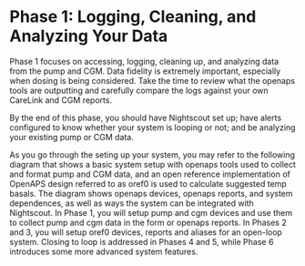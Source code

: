 
# Phase 1: Logging, Cleaning, and Analyzing Your Data

Phase 1 focuses on accessing, logging, cleaning up, and analyzing data from the pump and CGM. Data fidelity is extremely important, especially when dosing is being considered. Take the time to review what the openaps tools are outputting and carefully compare the logs against your own CareLink and CGM reports.

By the end of this phase, you should have Nightscout set up; have alerts configured to know whether your system is looping or not; and be analyzing your existing pump or CGM data.

As you go through the seting up your system, you may refer to the following diagram that shows a basic system setup with openaps tools used to collect and format pump and CGM data, and an open reference implementation of OpenAPS design referred to as oref0 is used to calculate suggested temp basals. The diagram shows openaps devices, openaps reports, and system dependences, as well as ways the system can be integrated with Nightscout. In Phase 1, you will setup pump and cgm devices and use them to collect pump and cgm data in the form or openaps reports. In Phases 2 and 3, you will setup oref0 devices, reports and aliases for an open-loop system. Closing to loop is addressed in Phases 4 and 5, while Phase 6 introduces some more advanced system features.


